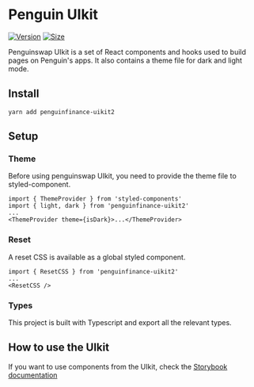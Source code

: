 # Penguin UIkit

[![Version](https://img.shields.io/npm/v/penguinfinance-uikit2)](https://www.npmjs.com/package/penguinfinance-uikit2) [![Size](https://img.shields.io/bundlephobia/min/penguinfinance-uikit2)](https://www.npmjs.com/package/penguinfinance-uikit2)

Penguinswap UIkit is a set of React components and hooks used to build pages on Penguin's apps. It also contains a theme file for dark and light mode.

## Install

`yarn add penguinfinance-uikit2`

## Setup

### Theme

Before using penguinswap UIkit, you need to provide the theme file to styled-component.

```
import { ThemeProvider } from 'styled-components'
import { light, dark } from 'penguinfinance-uikit2'
...
<ThemeProvider theme={isDark}>...</ThemeProvider>
```

### Reset

A reset CSS is available as a global styled component.

```
import { ResetCSS } from 'penguinfinance-uikit2'
...
<ResetCSS />
```

### Types

This project is built with Typescript and export all the relevant types.

## How to use the UIkit

If you want to use components from the UIkit, check the [Storybook documentation](https://penguinswap.github.io/penguin-uikit/)
